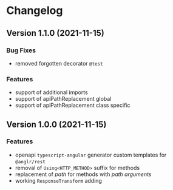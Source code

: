 # Changelog

## Version 1.1.0 (2021-11-15)

### Bug Fixes

- removed forgotten decorator `@test`

### Features

- support of additional imports
- support of apiPathReplacement global
- support of apiPathReplacement class specific

## Version 1.0.0 (2021-11-15)

### Features

- openapi `typescript-angular` generator custom templates for `@anglr/rest`
- removal of `Using<HTTP_METHOD>` suffix for methods
- replacement of *path* for methods with *path arguments*
- working `ResponseTransform` adding
